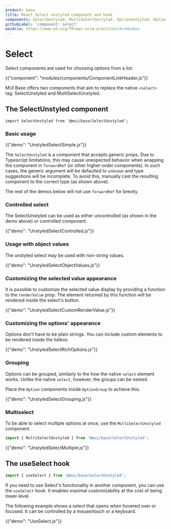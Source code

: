 ```yaml
---
product: base
title: React Select unstyled component and hook
components: SelectUnstyled, MultiSelectUnstyled, OptionUnstyled, OptionGroupUnstyled
githubLabel: 'component: select'
waiAria: https://www.w3.org/TR/wai-aria-practices/#combobox
---
```


# Select

<p class="description">Select components are used for choosing options from a list.</p>

{{"component": "modules/components/ComponentLinkHeader.js"}}

MUI Base offers two components that aim to replace the native `<select>` tag: SelectUnstyled and MultiSelectUnstyled.

## The SelectUnstyled component

```tsx
import SelectUnstyled from '@mui/base/SelectUnstyled';
```

### Basic usage

{{"demo": "UnstyledSelectSimple.js"}}

The `SelectUnstyled` is a component that accepts generic props.
Due to Typescript limitations, this may cause unexpected behavior when wrapping the component in `forwardRef` (or other higher-order components).
In such cases, the generic argument will be defaulted to `unknown` and type suggestions will be incomplete.
To avoid this, manually cast the resulting component to the correct type (as shown above).

The rest of the demos below will not use `forwardRef` for brevity.

### Controlled select

The SelectUnstyled can be used as either uncontrolled (as shown in the demo above) or controlled component.

{{"demo": "UnstyledSelectControlled.js"}}

### Usage with object values

The unstyled select may be used with non-string values.

{{"demo": "UnstyledSelectObjectValues.js"}}

### Customizing the selected value appearance

It is possible to customize the selected value display by providing a function to the `renderValue` prop.
The element returned by this function will be rendered inside the select's button.

{{"demo": "UnstyledSelectCustomRenderValue.js"}}

### Customizing the options' appearance

Options don't have to be plain strings.
You can include custom elements to be rendered inside the listbox.

{{"demo": "UnstyledSelectRichOptions.js"}}

### Grouping

Options can be grouped, similarly to the how the native `select` element works.
Unlike the native `select`, however, the groups can be nested.

Place the `Option` components inside `OptionGroup` to achieve this.

{{"demo": "UnstyledSelectGrouping.js"}}

### Multiselect

To be able to select multiple options at once, use the `MultiSelectUnstyled` component.

```js
import { MultiSelectUnstyled } from '@mui/base/SelectUnstyled';
```

{{"demo": "UnstyledSelectMultiple.js"}}

## The useSelect hook

```js
import { useSelect } from '@mui/base/SelectUnstyled';
```

If you need to use Select's functionality in another component, you can use the `useSelect` hook.
It enables maximal customizability at the cost of being lower-level.

The following example shows a select that opens when hovered over or focused.
It can be controlled by a mouse/touch or a keyboard.

{{"demo": "UseSelect.js"}}
